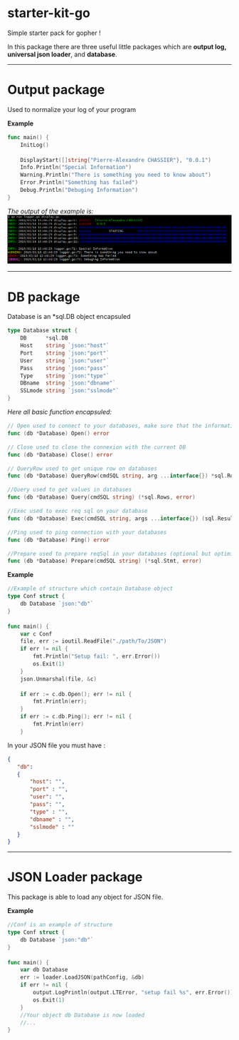 # starter-kit-go
Simple starter pack for gopher !

In this package there are three useful little packages which are **output log, universal json loader**, and **database**.

****

# Output package

Used to normalize your log of your program

**Example**
```go
func main() {
	InitLog()

	DisplayStart([]string{"Pierre-Alexandre CHASSIER"}, "0.0.1")
	Info.Println("Special Information")
	Warning.Println("There is something you need to know about")
	Error.Println("Something has failed")
	Debug.Println("Debuging Information")
}
```
*The output of the example is:*
![output package loader](logger.png)

***

# DB package

Database is an *sql.DB object encapsuled

```go
type Database struct {
	DB      *sql.DB
	Host    string `json:"host"`
	Port    string `json:"port"`
	User    string `json:"user"`
	Pass    string `json:"pass"`
	Type    string `json:"type"`
	DBname  string `json:"dbname"`
	SSLmode string `json:"sslmode"`
}
```
*Here all basic function encapsuled:*
```go
// Open used to connect to your databases, make sure that the information exist (SSLMode "sslmode=disable")
func (db *Database) Open() error
```
```go
// Close used to close the connexion with the current DB
func (db *Database) Close() error
```

```go
// QueryRow used to get unique row on databases
func (db *Database) QueryRow(cmdSQL string, arg ...interface{}) *sql.Row
```

```go
//Query used to get values in databases
func (db *Database) Query(cmdSQL string) (*sql.Rows, error)
```

```go
//Exec used to exec req sql on your database
func (db *Database) Exec(cmdSQL string, args ...interface{}) (sql.Result, error)
```

```go
//Ping used to ping connection with your databases
func (db *Database) Ping() error
```

```go
//Prepare used to prepare reqSql in your databases (optional but optimised if your cmdSql will return lot of datas)
func (db *Database) Prepare(cmdSQL string) (*sql.Stmt, error)
```

**Example**

```go
//Example of structure which contain Database object
type Conf struct {
	db Database `json:"db"`
}

func main() {
	var c Conf
	file, err := ioutil.ReadFile("./path/To/JSON")
	if err != nil {
		fmt.Println("Setup fail: ", err.Error())
		os.Exit(1)
	}
	json.Unmarshal(file, &c)

	if err := c.db.Open(); err != nil {
		fmt.Println(err);
	}
	if err := c.db.Ping(); err != nil {
		fmt.Println(err)
	}
```
In your JSON file you must have :

```json
{
   "db": 
   {
       "host": "",
       "port" : "",
       "user": "",
       "pass": "",
       "type" : "",
       "dbname" : "",
       "sslmode" : ""
   }
}

```

***

# JSON Loader package

This package is able to load any object for JSON file.

**Example**

```go
//Conf is an example of structure
type Conf struct {
	db Database `json:"db"`
}

func main() {
    var db Database
	err := loader.LoadJSON(pathConfig, &db)
	if err != nil {
		output.LogPrintln(output.LTError, "setup fail %s", err.Error())
		os.Exit(1)
    }
    //Your object db Database is now loaded
    //...
}
```